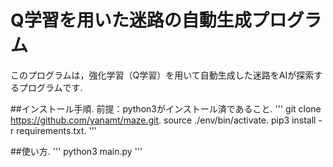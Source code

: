 # Q学習を用いた迷路の自動生成プログラム
このプログラムは，強化学習（Q学習）を用いて自動生成した迷路をAIが探索するプログラムです. 

##インストール手順. 
前提：python3がインストール済であること. 
'''
git clone https://github.com/yanamt/maze.git. 
source ./env/bin/activate. 
pip3 install -r requirements.txt. 
'''

##使い方. 
'''
python3 main.py
'''

